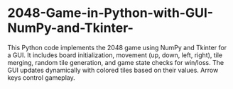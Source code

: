 # 2048-Game-in-Python-with-GUI-NumPy-and-Tkinter-
This Python code implements the 2048 game using NumPy and Tkinter for a GUI. It includes board initialization, movement (up, down, left, right), tile merging, random tile generation, and game state checks for win/loss. The GUI updates dynamically with colored tiles based on their values. Arrow keys control gameplay.
